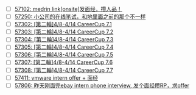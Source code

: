 - [ ] [57102: medrin link[onsite]发面经，攒人品！](http://instant.1point3acres.com/thread/57102)
- [ ] [57250: 小公司的在线笔试，和地里面之前的那个不一样](http://instant.1point3acres.com/thread/57250)
- [ ] [57302: [第二輪]4/8-4/14 CareerCup 7.1](http://instant.1point3acres.com/thread/57302)
- [ ] [57303: [第二輪]4/8-4/14 CareerCup 7.2](http://instant.1point3acres.com/thread/57303)
- [ ] [57304: [第二輪]4/8-4/14 CareerCup 7.3](http://instant.1point3acres.com/thread/57304)
- [ ] [57305: [第二輪]4/8-4/14 CareerCup 7.4](http://instant.1point3acres.com/thread/57305)
- [ ] [57306: [第二輪]4/8-4/14 CareerCup 7.5](http://instant.1point3acres.com/thread/57306)
- [ ] [57307: [第二輪]4/8-4/14 CareerCup 7.6](http://instant.1point3acres.com/thread/57307)
- [ ] [57308: [第二輪]4/8-4/14 CareerCup 7.7](http://instant.1point3acres.com/thread/57308)
- [ ] [57411: vmware intern offer + 面经](http://instant.1point3acres.com/thread/57411)
- [ ] [57806: 昨天刚面完ebay intern phone interview, 发个面经攒RP，求offer](http://instant.1point3acres.com/thread/57806)
